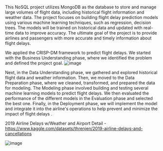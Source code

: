 This NoSQL project utilizes MongoDB as the database to store and manage large volumes of flight data, including historical flight information and weather data. 
The project focuses on building flight delay prediction models using various machine learning techniques, such as regression, decision trees. 
The models will be trained on historical data and updated with real-time data to improve accuracy. 
The ultimate goal of the project is to provide airlines and passengers with more accurate and timely information about flight delays.

We applied the CRISP-DM framework to predict flight delays. We started with the Business Understanding phase, where we identified the problem and defined the project goal. ![image](https://github.com/Bimsarasmp/Flight-Delay-Prediction-/assets/139919035/e2112e27-b714-4f5d-a01f-55ee426c661f)

Next, in the Data Understanding phase, we gathered and explored historical flight data and weather information. 
Then, we moved to the Data Preparation phase, where we cleaned, transformed, and prepared the data for modeling. 
The Modeling phase involved building and testing several machine learning models to predict flight delays.
We then evaluated the performance of the different models in the Evaluation phase and selected the best one. 
Finally, in the Deployment phase, we will implement the model and integrate it into the airline's operations to help prevent and minimize the impact of flight delays .


2019 Airline Delays w/Weather and Airport Detail - https://www.kaggle.com/datasets/threnjen/2019-airline-delays-and-cancellations

![image](https://github.com/Bimsarasmp/Flight-Delay-Prediction-/assets/139919035/ce2709c4-9430-4948-90ee-9cce4dd7ab45)
